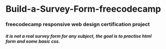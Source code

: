 # Build-a-Survey-Form-freecodecamp
### freecodecamp responsive web design certification project 
##### it is not a real survey form for any subject, the goal is to practise html form and some basic css.
